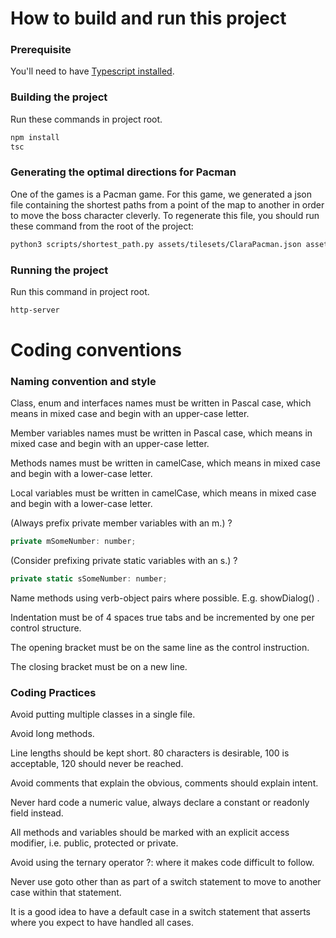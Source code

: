 # How to build and run this project

### Prerequisite

You'll need to have [Typescript installed](https://www.npmjs.com/package/typescript).

### Building the project

Run these commands in project root.

```bash
npm install
tsc
```

### Generating the optimal directions for Pacman

One of the games is a Pacman game. For this game, we generated a json file containing the shortest paths from a point of the map to another in order to move the boss character cleverly. To regenerate this file, you should run these command from the root of the project:

```bash
python3 scripts/shortest_path.py assets/tilesets/ClaraPacman.json assets/data/directions.json
```

### Running the project

Run this command in project root.

```bash
http-server
```
# Coding conventions

### Naming convention and style

Class, enum and interfaces names must be written in Pascal case, which means in mixed case and begin with an upper-case letter.

Member variables names must be written in Pascal case, which means in mixed case and begin with an upper-case letter.

Methods names must be written in camelCase, which means in mixed case and begin with a lower-case letter.

Local variables must be written in camelCase, which means in mixed case and begin with a lower-case letter.

(Always prefix private member variables with an m.) ?
```js
private mSomeNumber: number;
```

(Consider prefixing private static variables with an s.) ?
```js
private static sSomeNumber: number;
```

Name methods using verb-object pairs where possible. E.g. showDialog() .

Indentation must be of 4 spaces true tabs and be incremented by one per control structure.

The opening bracket must be on the same line as the control instruction.

The closing bracket must be on a new line.

### Coding Practices

Avoid putting multiple classes in a single file.

Avoid long methods.

Line lengths should be kept short. 80 characters is desirable, 100 is acceptable, 120 should never be reached.

Avoid comments that explain the obvious, comments should explain intent.

Never hard code a numeric value, always declare a constant or readonly field instead.

All methods and variables should be marked with an explicit access modifier, i.e. public, protected or private.

Avoid using the ternary operator ?: where it makes code difficult to follow.

Never use goto other than as part of a switch statement to move to another case within that statement.

It is a good idea to have a default case in a switch statement that asserts where you expect to have handled all cases.
